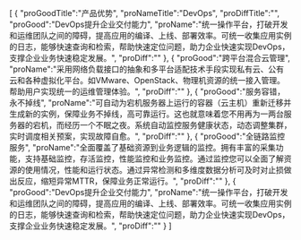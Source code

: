 [
	{
		"proGoodTitle":"产品优势",
		"proNameTitle":"DevOps",
		"proDiffTitle":"",
		"proGood":"DevOps提升企业交付能力",
		"proName":"统一操作平台，打破开发和运维团队之间的障碍，提高应用的编译、上线、部署效率。可统一收集应用实例的日志，能够快速查询和检索，帮助快速定位问题，助力企业快速实现DevOps，支撑企业业务快速稳定发展。",
		"proDiff":""
	},
	{
		"proGood":"跨平台混合云管理",
		"proName":"采用网络负载接口的抽象和多平台适配技术手段实现私有云、公有云和各种虚拟化平台。如VMware、OpenStack、物理机资源的统一接入管理。帮助用户实现统一的运维管理体验。",
		"proDiff":""
	},
	{
		"proGood":"服务容错，永不掉线",
		"proName":"可自动为宕机服务器上运行的容器（云主机）重新迁移并生成新的实例，保障业务不掉线，高可靠运行。这也就意味着您不用再为一两台服务器的宕机，而经历一个不眠之夜。系统自动监控服务健康状态，动态调整集群，实时调度相关预案，实现故障自愈。",
		"proDiff":""
	},
	{
		"proGood":"全链路监控服务",
		"proName":"全面覆盖了基础资源到业务逻辑的监控。拥有丰富的采集功能，支持基础监控，存活监控，性能监控和业务监控。通过监控您可以全面了解资源的使用情况，性能和运行状态。通过异常检测和多维度数据分析可及时对止损做出反应，缩短异常MTTR，保障业务正常运行。",
		"proDiff":""
	},
	{
		"proGood":"DevOps提升企业交付能力",
		"proName":"统一操作平台，打破开发和运维团队之间的障碍，提高应用的编译、上线、部署效率。可统一收集应用实例的日志，能够快速查询和检索，帮助快速定位问题，助力企业快速实现DevOps，支撑企业业务快速稳定发展。",
		"proDiff":""
	}
]